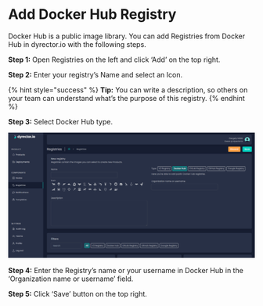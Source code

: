 # Add Docker Hub Registry

Docker Hub is a public image library. You can add Registries from Docker Hub in dyrector.io with the following steps.

**Step 1:** Open Registries on the left and click ‘Add’ on the top right.

**Step 2:** Enter your registry’s Name and select an Icon.

{% hint style="success" %}
**Tip:** You can write a description, so others on your team can understand what’s the purpose of this registry.
{% endhint %}

**Step 3:** Select Docker Hub type.

![](../../.gitbook/assets/dyrector-io-docker-hub.png)

**Step 4:** Enter the Registry’s name or your username in Docker Hub in the ‘Organization name or username’ field.

**Step 5:** Click ‘Save’ button on the top right.
